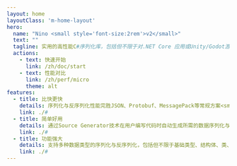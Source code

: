 ```yaml
---
layout: home
layoutClass: 'm-home-layout'
hero:
  name: "Nino <small style='font-size:2rem'>v2</small>"
  text: ""
  tagline: 实用的高性能C#序列化库，包括但不限于对.NET Core 应用或Unity/Godot游戏带来令人难以置信的收益。
  actions:
    - text: 快速开始
      link: /zh/doc/start
    - text: 性能对比
      link: /zh/perf/micro
      theme: alt
features:
  - title: 比快更快
    details: 序列化与反序列化性能完胜JSON、Protobuf、MessagePack等常规方案<small class="bottom-small">大部分压测数据优于MemoryPack等同类方案</small>
    link: ./#
  - title: 简单好用
    details: 通过Source Generator技术在用户编写代码时自动生成所需的数据序列化与反序列化函数<small class="bottom-small">生成代码透明可见且支持NativeAOT等非JIT环境</small>
    link: ./#
  - title: 功能强大
    details: 支持多种数据类型的序列化与反序列化，包括但不限于基础类型、结构体、类、集合、字典等<small class="bottom-small">除此之外更支持序列化与反序列化多态类型</small>
    link: ./#
---
```


<style>
.m-home-layout .details small {
  opacity: 0.8;
}

.m-home-layout .bottom-small {
  display: block;
  margin-top: 2em;
  text-align: right;
}
</style>
